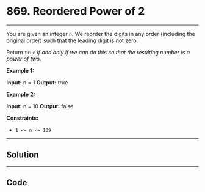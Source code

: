 # 869. Reordered Power of 2

---

You are given an integer `n`. We reorder the digits in any order (including the original order) such that the leading digit is not zero.

Return `true` _if and only if we can do this so that the resulting number is a power of two_.

 

**Example 1:**


**Input:** n = 1
**Output:** true


**Example 2:**


**Input:** n = 10
**Output:** false


 

**Constraints:**

  * `1 <= n <= 109`

---

## Solution



---

## Code
```python


```